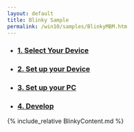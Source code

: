 ```yaml
---
layout: default
title: Blinky Sample
permalink: /win10/samples/BlinkyMBM.htm
---
```


<div class="row">
    <ul class="nav nav-justified get-started-steps text-center">
        <li>
            <a href="{{site.baseurl}}/GetStarted.htm"><h3 class="inactive">1. Select Your Device</h3></a>
        </li>
        <li>
            <a href="{{site.baseurl}}/win10/SetupMBM.htm"><h3 class="inactive">2. Set up your Device</h3></a>
        </li>
        <li>
            <a href="{{site.baseurl}}/win10/SetupPCMBM.htm"><h3 class="inactive">3. Set up your PC</h3></a>
        </li>
        <li>
            <a href="{{site.baseurl}}/win10/samples/BlinkyMBM.htm"><h3 class="active">4. Develop</h3></a>
        </li>
    </ul>
</div>

{% include_relative BlinkyContent.md %}
